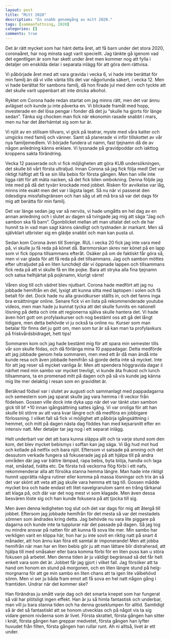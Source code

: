 ```yaml
---
layout: post
title: "Mitt 2020"
description: "En snabb genomgång av mitt 2020."
tags: [sammanfattning, 2020]
categories: []
comments: true
---
```


Det är rätt mycket som har hänt detta året, att få barn under det stora 2020,
coronaåret, har nog minsta sagt varit speciellt. Jag tänkte gå igenom vad det
egentligen är som har skett under året men kommer nog att fylla i detaljer om
enskilda delar i separata inlägg för att göra dem rättvisa.

Vi påbörjade året med att vara gravida i vecka 6, vi hade inte berättat för min
familj än då vi ville vänta tills det var någorlunda säkert, i vecka 12. Men vi
hade berättat för sambons familj, då hon firade jul med dem och tyckte att det
skulle varit uppenbart att inte dricka alkohol.

Ryktet om Corona hade redan startat om jag minns rätt, men det var ännu
avlägset och kunde ju inte påverka en. Vi blickade framåt med hopp, investerade
en del lösa pengar i fonder då det ju “skulle ha gjorts för länge sedan”. Tänka
sig chocken man fick när ekonomin rasade snabbt i mars, men nu har det
återhämtat sig som tur är.

Vi njöt av en stillsam tillvaro, vi gick på teatrar, myste med våra katter och
umgicks med familj och vänner. Samt så planerade vi inför tillskottet av vår
nya familjemedlem. Vi började fundera ut namn, fast tjejnamn då de av någon
anledning känns enklare. Vi lyssnade på gravidpoddar och iakttog kroppens sakta
förändring.

Vecka 12 passerade och vi fick möjligheten att göra KUB undersökningen, det
skulle bli vårt första ultraljud. Innan Corona så jag fick följa med! Det var
riktigt häftigt att få se sin lilla bebis för första gången. Men han ville inte
ligga rätt för att mäta nacken, så det fick bilen ombokning. Denna följde jag
inte med på då det tyvärr krockade med jobbet. Risken för avvikelse var låg,
minns inte exakt men det var i lägsta laget. Så nu när vi passerat den
ödesdigra missfallsgränsen och han såg ut att må bra så var det dags för mig
att berätta för min familj.

Det var länge sedan jag var så nervös, vi hade umgåtts en hel dag av en annan
anledning och i slutet av dagen så tvingade jag mig att säga “Jag och sambon
ska få barn”. Ögonblicket mellan att man uttalat det och de har hunnit ta in
vad man sagt känns oändligt och tystnaden är markant. Men så självklart
utbrister sig en glädje snabbt och man kan pusta ut.

Sedan kom Corona även till Sverige. RUL i vecka 20 fick jag inte vara med på,
vi skulle ju få reda på könet då. Barnmorskan skrev ner könet på en lapp som vi
fick öppna tillsammans efteråt. Osäker på om de faktiskt får göra så, men vi
var glada för att få reda på det tillsammans. Jag och sambon möttes efter
ultraljudet på en liten lunchdejt där vi öppnade lappen och tillsammans fick
reda på att vi skulle få en lite pojke. Bara att stryka alla fina tjejnamn och
satsa helhjärtat på pojknamn, klurigt värre!

Våren slog till och vädret blev njutbart. Corona hade medfört att jag nu
jobbade hemifrån en del, lyxigt att kunna sitta med laptopen i solen och få
betalt för det. Dock hade nu alla gravidkurser ställts in, och det fanns inga
bra ersättningar online. Senare fick vi en lista på rekommenderade youtube
videos, men man hade ju kunnat tycka att det skulle funnits en nationell
lösning på detta och inte att regionerna själva skulle hantera det. Vi hade
även hört gott om profylaxkurser och nog bestämt oss att gå det långt tidigare,
men detta behövde vi ju också ta online nu. Kurser som man betalar för finns
det ju gott om, men som tur är så kan man ta profylaxkurs på
friskvårdsbidraget, hett tips!

Sommaren kom och jag hade bestämt mig för att spara min semester tills vår son
skulle födas, och då förlänga mina 10 pappadagar. Detta medförde att jag
jobbade genom hela sommaren, men med ett år då man ändå inte kunde resa och
även jobbade hemifrån så gjorde detta inte så mycket. Inte för att jag reser så
mycket vanliga år. Men att spendera höggravida dagar ii närhet med min sambo
var mycket trevligt, vi kunde äta frukost och lunch tillsammans, ta en promenad
mitt på dagen och på så vis kunde jag känna mig lite mer delaktig i resan som
en graviditet är.

Beräknad födsel var i slutet av augusti och sammanlagt med pappadagarna och
semestern som jag sparat skulle jag vara hemma i 6 veckor från födelsen. Gossen
ville dock inte dyka upp när det var tänkt utan sambon gick till bf +10 innan
igångsättning sattes igång. Vi var oroliga för att han skulle bli större av att
vara kvar längre och då medföra en jobbigare förlossning. I vilket fall så fick
vi möjlighet att påbörja igångsättning i hemmet, och mitt på dagen nästa dag
föddes han med kejsarsnitt efter en intensiv natt. Mer detaljer tar jag nog i
ett separat inlägg.

Helt underbart var det att bara kunna släppa allt och ta varje stund som den
kom, det blev mycket bebismys i soffan kan jag säga. Vi låg hud mot hud och
kollade på netflix och bara njöt. Eftersom vi satsade på amning och det
dessutom verkade fungera så fokuserade jag på att hjälpa till på andra områden
där jag var bättre lämpad, rapa bebis, byta blöja, handla och laga mat,
småstad, tvätta etc. De första två veckorna flög förbi i ett nafs,
rekommenderar alla att försöka stanna hemma längre. Man hade inte riktigt
hunnit upprätta några rutiner eller komma på massa lösningar och trix än så det
var skönt att veta att jag skulle vara hemma ett tag till. Gossen mådde mycket
bra och hade endast ett litet navelgranulom samt en trång tårkanal att klaga
på, och där var det nog mest vi som klagade. Men även dessa besvären löste sig
och han kunde fokusera på att tjocka till sig.

Men även denna ledigheten tog slut och det var dags för mig att återgå till
jobbet. Eftersom jag jobbade hemifrån för det mesta så var det mestadels sömnen
som ändrades kring detta. Jag behövde nu vara lite piggare på dagarna och kunde
inte ta tupplurar när det passade på dagen. Så jag tog nu mindre ansvar på
natten för att kunna få sova lite mer. Min sambo har verkligen varit en klippa
här, hon har ju inte sovit en riktig natt på snart 4 månader, att hon ännu kan
föra ett samtal är imponerande! Men att jobba hemifrån när man har en liten
bebis gör ju att man lättare blir distraherad, att hjälpa till med småsaker
eller bara komma förbi för en liten puss kan u störa fokusen på arbetet. Men
denna tiden är ju väldigt begränsad så det får helt enkelt vara som det är.
Jobbet får jag gjort i vilket fall. Jag försöker att ta hand om honom en stund
på morgonen, och en liten längre stund på helg-morgnarna för att ge min sambo
en liten chans att ta igen lite välbehövd sömn. Men vi ser ju båda fram emot
att få sova en hel natt någon gång i framtiden. Undrar när det kommer ske?

Han förändras ju smått varje dag och det smarta knepet som har fungerat så väl
har plötsligt ingen effekt. Han är ju så himla fantastisk och underbar, man
vill ju bara stanna tiden och ha denna goseklumpen för alltid. Samtidigt så är
det så fantastiskt att se honom utvecklas och på något vis ta sig vidare genom
nivåerna som är livet. Första skrattet, första gången han sitter i knät, första
gången han greppar medvetet, första gången han lyfter huvudet från filten,
första gången han rullar runt. Ah ni alltså, livet är ett under.

